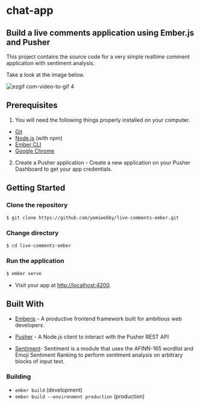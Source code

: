 # chat-app

## Build a live comments application using Ember.js and Pusher
This project contains the source code for a very simple realtime comment application with sentiment analysis.

Take a look at the image below.


![ezgif com-video-to-gif 4](https://user-images.githubusercontent.com/19610753/41457790-b13b0faa-707c-11e8-96f1-a2e735fca421.gif)


## Prerequisites
1. You will need the following things properly installed on your computer.

* [Git](https://git-scm.com/)
* [Node.js](https://nodejs.org/) (with npm)
* [Ember CLI](https://ember-cli.com/)
* [Google Chrome](https://google.com/chrome/)

2. Create a Pusher application - Create a new application on your Pusher Dashboard to get your app credentials.

## Getting Started

### Clone the repository
```bash
$ git clone https://github.com/yemiwebby/live-comments-ember.git
```

### Change directory
```bash
$ cd live-comments-ember
```

### Run the application
```bash
$ ember serve
```

* Visit your app at [http://localhost:4200](http://localhost:4200).

## Built With

* [Emberjs](https://www.emberjs.com/) - A productive frontend framework built for ambitious web developers.

* [Pusher](https://pusher.com/) - A Node.js client to interact with the Pusher REST API

* [Sentiment](https://github.com/thisandagain/sentiment)- Sentiment is a module that uses the AFINN-165 wordlist and Emoji Sentiment Ranking to perform sentiment analysis on arbitrary blocks of input text.


### Building

* `ember build` (development)
* `ember build --environment production` (production)